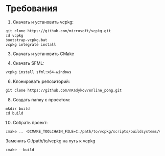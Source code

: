 # Требования
1. Скачать и установить vcpkg:
```markdown
git clone https://github.com/microsoft/vcpkg.git
cd vcpkg
bootstrap-vcpkg.bat
vcpkg integrate install
```

3. Скачать и установить CMake

4. Скачать SFML:
```markdown
vcpkg install sfml:x64-windows
```

6. Клонировать репозиторий:
```markdown
git clone https://github.com/nKadykov/online_pong.git
```

8. Создать папку с проектом:
```markdown
mkdir build
cd build
```

10. Собрать проект:
```markdown
cmake .. -DCMAKE_TOOLCHAIN_FILE=C:/path/to/vcpkg/scripts/buildsystems/vcpkg.cmake
```
Заменить C:/path/to/vcpkg на путь к vcpkg
```markdown
cmake --build
```
